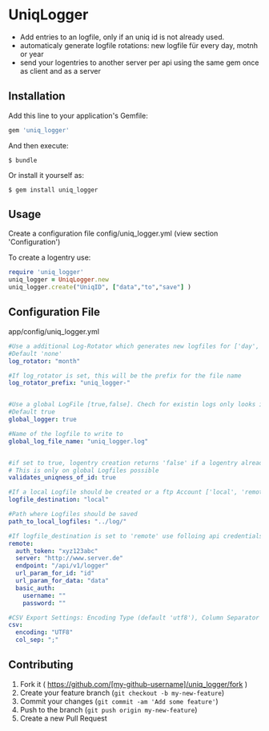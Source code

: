 # UniqLogger

- Add entries to an logfile, only if an uniq id is not already used.
- automaticaly generate logfile rotations: new logfile für every day, motnh or year
- send your logentries to another server per api using the same gem once as client and as a server

## Installation

Add this line to your application's Gemfile:

```ruby
gem 'uniq_logger'
```

And then execute:

    $ bundle

Or install it yourself as:

    $ gem install uniq_logger

## Usage

Create a configuration file config/uniq_logger.yml (view section 'Configuration')

To create a logentry use:

```ruby
require 'uniq_logger'
uniq_logger = UniqLogger.new
uniq_logger.create("UniqID", ["data","to","save"] )
```

## Configuration File

app/config/uniq_logger.yml

```yml
#Use a additional Log-Rotator which generates new logfiles for ['day','month','year'].
#Default 'none'
log_rotator: "month"

#If log_rotator is set, this will be the prefix for the file name 
log_rotator_prefix: "uniq_logger-"


#Use a global LogFile [true,false]. Chech for existin logs only looks in global logfile
#Default true
global_logger: true

#Name of the logfile to write to
global_log_file_name: "uniq_logger.log"


#if set to true, logentry creation returns 'false' if a logentry already exists with this ID
# This is only on global Logfiles possible
validates_uniqness_of_id: true

#If a local Logfile should be created or a ftp Account ['local', 'remote']
logfile_destination: "local"

#Path where Logfiles should be saved
path_to_local_logfiles: "../log/"

#If logfile_destination is set to 'remote' use folloing api credentials
remote:
  auth_token: "xyz123abc"
  server: "http://www.server.de"
  endpoint: "/api/v1/logger"
  url_param_for_id: "id"
  url_param_for_data: "data"
  basic_auth:
    username: ""
    password: ""

#CSV Export Settings: Encoding Type (default 'utf8'), Column Separator (default ';')
csv:
  encoding: "UTF8"
  col_sep: ";"
```

## Contributing

1. Fork it ( https://github.com/[my-github-username]/uniq_logger/fork )
2. Create your feature branch (`git checkout -b my-new-feature`)
3. Commit your changes (`git commit -am 'Add some feature'`)
4. Push to the branch (`git push origin my-new-feature`)
5. Create a new Pull Request
